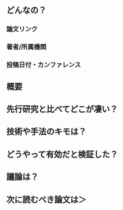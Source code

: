 ## どんなの？

### 論文リンク

### 著者/所属機関

### 投稿日付・カンファレンス

## 概要

## 先行研究と比べてどこが凄い？

## 技術や手法のキモは？

## どうやって有効だと検証した？

## 議論は？

## 次に読むべき論文は＞

